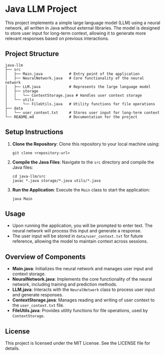 # Java LLM Project

This project implements a simple large language model (LLM) using a neural network, all written in Java without external libraries. The model is designed to store user input for long-term context, allowing it to generate more relevant responses based on previous interactions.

## Project Structure

```
java-llm
├── src
│   ├── Main.java            # Entry point of the application
│   ├── NeuralNetwork.java   # Core functionality of the neural network
│   ├── LLM.java             # Represents the large language model
│   ├── storage
│   │   └── ContextStorage.java # Handles user context storage
│   └── utils
│       └── FileUtils.java   # Utility functions for file operations
├── data
│   └── user_context.txt     # Stores user input for long-term context
└── README.md                # Documentation for the project
```

## Setup Instructions

1. **Clone the Repository**: 
   Clone this repository to your local machine using:
   ```
   git clone <repository-url>
   ```

2. **Compile the Java Files**: 
   Navigate to the `src` directory and compile the Java files:
   ```
   cd java-llm/src
   javac *.java storage/*.java utils/*.java
   ```

3. **Run the Application**: 
   Execute the `Main` class to start the application:
   ```
   java Main
   ```

## Usage

- Upon running the application, you will be prompted to enter text. The neural network will process this input and generate a response.
- The user input will be stored in `data/user_context.txt` for future reference, allowing the model to maintain context across sessions.

## Overview of Components

- **Main.java**: Initializes the neural network and manages user input and context storage.
- **NeuralNetwork.java**: Implements the core functionality of the neural network, including training and prediction methods.
- **LLM.java**: Interacts with the `NeuralNetwork` class to process user input and generate responses.
- **ContextStorage.java**: Manages reading and writing of user context to the `user_context.txt` file.
- **FileUtils.java**: Provides utility functions for file operations, used by `ContextStorage`.

## License

This project is licensed under the MIT License. See the LICENSE file for details.
